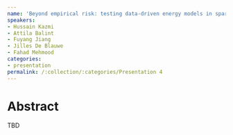 ```yaml
---
name: 'Beyond empirical risk: testing data-driven energy models in sparse and biased data regimes'
speakers:
- Hussain Kazmi
- Attila Balint
- Fuyang Jiang
- Jilles De Blauwe
- Fahad Mehmood
categories:
- presentation
permalink: /:collection/:categories/Presentation 4
---
```


# Abstract
TBD
